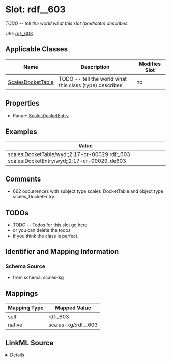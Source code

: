 

# Slot: rdf__603


_TODO -- tell the world what this slot (predicate) describes._





URI: [rdf:_603](http://www.w3.org/1999/02/22-rdf-syntax-ns#_603)



<!-- no inheritance hierarchy -->





## Applicable Classes

| Name | Description | Modifies Slot |
| --- | --- | --- |
| [ScalesDocketTable](../classes/ScalesDocketTable.md) | TODO -- tell the world what this class (type) describes |  no  |







## Properties

* Range: [ScalesDocketEntry](../classes/ScalesDocketEntry.md)






## Examples

| Value |
| --- |
| scales:DocketTable/wyd;;2:17-cr-00029 rdf:_603 scales:DocketEntry/wyd;;2:17-cr-00029_de603 |

## Comments

* 662 occurrences with subject type scales_DocketTable and object type scales_DocketEntry.

## TODOs

* TODO -- Todos for this slot go here
* or you can delete the todos
* if you think the class is perfect.

## Identifier and Mapping Information







### Schema Source


* from schema: scales-kg




## Mappings

| Mapping Type | Mapped Value |
| ---  | ---  |
| self | rdf:_603 |
| native | scales-kg/:rdf__603 |




## LinkML Source

<details>
```yaml
name: rdf__603
description: TODO -- tell the world what this slot (predicate) describes.
todos:
- TODO -- Todos for this slot go here
- or you can delete the todos
- if you think the class is perfect.
comments:
- 662 occurrences with subject type scales_DocketTable and object type scales_DocketEntry.
examples:
- value: scales:DocketTable/wyd;;2:17-cr-00029 rdf:_603 scales:DocketEntry/wyd;;2:17-cr-00029_de603
from_schema: scales-kg
rank: 1000
slot_uri: rdf:_603
alias: rdf__603
domain_of:
- scales_DocketTable
range: scales_DocketEntry

```
</details>